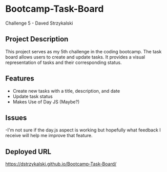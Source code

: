 # Bootcamp-Task-Board
Challenge 5 - Daved Strzykalski

## Project Description

This project serves as my 5th challenge in the coding bootcamp. The task board allows users to create and update tasks. It provides a visual representation of tasks and their corresponding status.

## Features

- Create new tasks with a title, description, and date
- Update task status
- Makes Use of Day JS (Maybe?)

## Issues
-I'm not sure if the day.js aspect is working but hopefully what feedback I receive will help me improve that feature.

## Deployed URL
https://dstrzykalski.github.io/Bootcamp-Task-Board/
